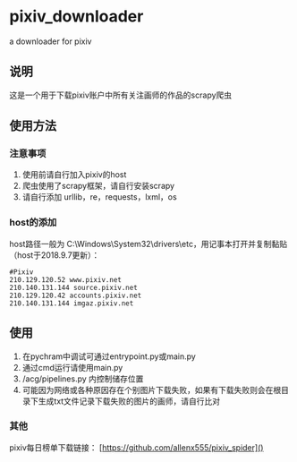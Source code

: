 # pixiv_downloader
a downloader for pixiv

## 说明
这是一个用于下载pixiv账户中所有关注画师的作品的scrapy爬虫

## 使用方法

### 注意事项
1. 使用前请自行加入pixiv的host
2.  爬虫使用了scrapy框架，请自行安装scrapy
3.  请自行添加 urllib，re，requests，lxml，os

### host的添加
host路径一般为 C:\Windows\System32\drivers\etc，用记事本打开并复制黏贴（host于2018.9.7更新）：

    #Pixiv
    210.129.120.52 www.pixiv.net
    210.140.131.144 source.pixiv.net
    210.129.120.42 accounts.pixiv.net
    210.140.131.144 imgaz.pixiv.net

## 使用
1. 在pychram中调试可通过entrypoint.py或main.py
2. 通过cmd运行请使用main.py
3. /acg/pipelines.py 内控制储存位置
4. 可能因为网络或各种原因存在个别图片下载失败，如果有下载失败则会在根目录下生成txt文件记录下载失败的图片的画师，请自行比对

### 其他
pixiv每日榜单下载链接：
[https://github.com/allenx555/pixiv_spider]()
